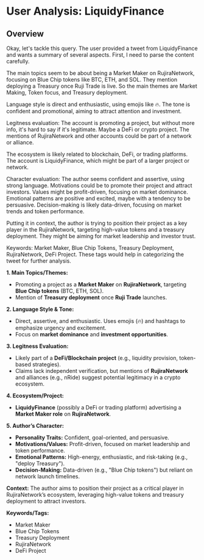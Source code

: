 # User Analysis: LiquidyFinance

## Overview

<think>
Okay, let's tackle this query. The user provided a tweet from LiquidyFinance and wants a summary of several aspects. First, I need to parse the content carefully.

The main topics seem to be about being a Market Maker on RujiraNetwork, focusing on Blue Chip tokens like BTC, ETH, and SOL. They mention deploying a Treasury once Ruji Trade is live. So the main themes are Market Making, Token focus, and Treasury deployment.

Language style is direct and enthusiastic, using emojis like 🔥. The tone is confident and promotional, aiming to attract attention and investment.

Legitness evaluation: The account is promoting a project, but without more info, it's hard to say if it's legitimate. Maybe a DeFi or crypto project. The mentions of RujiraNetwork and other accounts could be part of a network or alliance.

The ecosystem is likely related to blockchain, DeFi, or trading platforms. The account is LiquidyFinance, which might be part of a larger project or network.

Character evaluation: The author seems confident and assertive, using strong language. Motivations could be to promote their project and attract investors. Values might be profit-driven, focusing on market dominance. Emotional patterns are positive and excited, maybe with a tendency to be persuasive. Decision-making is likely data-driven, focusing on market trends and token performance.

Putting it in context, the author is trying to position their project as a key player in the RujiraNetwork, targeting high-value tokens and a treasury deployment. They might be aiming for market leadership and investor trust.

Keywords: Market Maker, Blue Chip Tokens, Treasury Deployment, RujiraNetwork, DeFi Project. These tags would help in categorizing the tweet for further analysis.
</think>

**1. Main Topics/Themes:**  
- Promoting a project as a **Market Maker** on **RujiraNetwork**, targeting **Blue Chip tokens** (BTC, ETH, SOL).  
- Mention of **Treasury deployment** once **Ruji Trade** launches.  

**2. Language Style & Tone:**  
- Direct, assertive, and enthusiastic. Uses emojis (🔥) and hashtags to emphasize urgency and excitement.  
- Focus on **market dominance** and **investment opportunities**.  

**3. Legitness Evaluation:**  
- Likely part of a **DeFi/Blockchain project** (e.g., liquidity provision, token-based strategies).  
- Claims lack independent verification, but mentions of **RujiraNetwork** and alliances (e.g., nRide) suggest potential legitimacy in a crypto ecosystem.  

**4. Ecosystem/Project:**  
- **LiquidyFinance** (possibly a DeFi or trading platform) advertising a **Market Maker role** on **RujiraNetwork**.  

**5. Author’s Character:**  
- **Personality Traits:** Confident, goal-oriented, and persuasive.  
- **Motivations/Values:** Profit-driven, focused on market leadership and token performance.  
- **Emotional Patterns:** High-energy, enthusiastic, and risk-taking (e.g., "deploy Treasury").  
- **Decision-Making:** Data-driven (e.g., "Blue Chip tokens") but reliant on network launch timelines.  

**Context:** The author aims to position their project as a critical player in RujiraNetwork’s ecosystem, leveraging high-value tokens and treasury deployment to attract investors.  

**Keywords/Tags:**  
- Market Maker  
- Blue Chip Tokens  
- Treasury Deployment  
- RujiraNetwork  
- DeFi Project